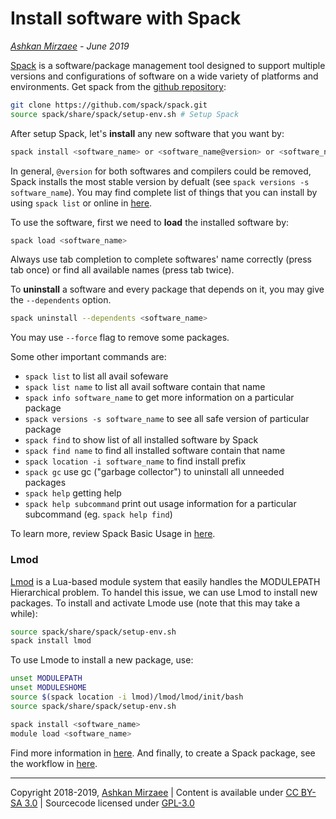 # Install software with Spack
*[Ashkan Mirzaee](https://ashki23.github.io/index.html) - June 2019*

[Spack](https://spack.readthedocs.io/en/latest/) is a software/package management tool designed to support multiple versions and configurations of software on a wide variety of platforms and environments. Get spack from the [github repository](https://github.com/spack/spack):

```bash
git clone https://github.com/spack/spack.git
source spack/share/spack/setup-env.sh # Setup Spack
```

After setup Spack, let's **install** any new software that you want by:

```bash
spack install <software_name> or <software_name@version> or <software_name@version %compiler@version> 
```

In general, `@version` for both softwares and compilers could be removed, Spack installs the most stable version by defualt (see `spack versions -s software_name`). You may find complete list of things that you can install by using `spack list` or online in [here](https://spack.readthedocs.io/en/latest/package_list.html). 

To use the software, first we need to **load** the installed software by:

```bash
spack load <software_name>
```

Always use tab completion to complete softwares' name correctly (press tab once) or find all available names (press tab twice). 

To **uninstall** a software and every package that depends on it, you may give the `--dependents` option.

```bash
spack uninstall --dependents <software_name> 
```

You may use `--force` flag to remove some packages.

Some other important commands are:
- `spack list` to list all avail sofeware
- `spack list name` to list all avail software contain that name
- `spack info software_name` to get more information on a particular package
- `spack versions -s software_name` to see all safe version of particular package
- `spack find` to show list of all installed software by Spack
- `spack find name` to find all installed software contain that name
- `spack location -i software_name` to find install prefix
- `spack gc` use gc ("garbage collector") to uninstall all unneeded packages
- `spack help` getting help
- `spack help subcommand` print out usage information for a particular subcommand (eg. `spack help find`)

To learn more, review Spack Basic Usage in [here](https://spack.readthedocs.io/en/latest/basic_usage.html).

### Lmod
[Lmod](https://www.tacc.utexas.edu/research-development/tacc-projects/lmod) is a Lua-based 
module system that easily handles the MODULEPATH Hierarchical problem. To handel this issue, we can use Lmod to install new packages. To install and activate Lmode use (note that this may take a while):

```bash
source spack/share/spack/setup-env.sh
spack install lmod
```

To use Lmode to install a new package, use:
```bash
unset MODULEPATH
unset MODULESHOME
source $(spack location -i lmod)/lmod/lmod/init/bash
source spack/share/spack/setup-env.sh

spack install <software_name>
module load <software_name>
```

Find more information in [here](https://spack-tutorial.readthedocs.io/en/latest/tutorial_modules.html). And finally, to create a Spack package, see the workflow in [here](https://spack.readthedocs.io/en/latest/workflows.html).  

---
Copyright 2018-2019, [Ashkan Mirzaee](https://ashki23.github.io/index.html) | Content is available under [CC BY-SA 3.0](https://creativecommons.org/licenses/by-sa/3.0/) | Sourcecode licensed under [GPL-3.0](https://www.gnu.org/licenses/gpl-3.0.en.html)
